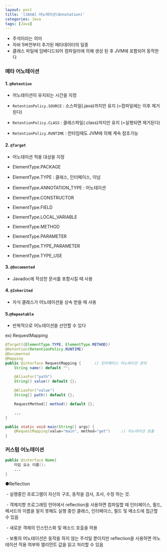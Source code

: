 ```yaml
---
layout: post
title: '[JAVA] 어노테이션(Annotation)'
categories: Java
tags: [Java]
---
```

- 주석이라는 의미
- 자바 5버전부터 추가된 메타데이터의 일종
- 클래스 파일에 임베디드되어 컴파일러에 의해 생성 된 후 JVM에 포함되어 동작한다


### 메타 어노테이션
#### 1. `@Retention`
- 어노테이션이 유지되는 시간을 지정
  
- `RetentionPolicy.SOURCE` : 소스파일(.java)까지만 유지 (=컴파일에는 이후 제거된다)
- `RetentionPolicy.CLASS` : 클래스파일(.class)까지만 유지 (=실행되면 제거된다)
- `RetentionPolicy.RUNTIME` : 런타임때도 JVM에 의해 계속 참조가능


#### 2. `@Target`
- 어노테이션 적용 대상을 지정

- ElementType.PACKAGE
- ElementType.TYPE : 클래스, 인터페이스, 이넘
- ElementType.ANNOTATION_TYPE : 어노테이션
- ElementType.CONSTRUCTOR
- ElementType.FIELD
- ElementType.LOCAL_VARIABLE
- ElementType.METHOD
- ElementType.PARAMETER
- ElementType.TYPE_PARAMETER
- ElementType.TYPE_USE 

#### 3. `@Documented`
- Javadoc에 작성한 문서를 포함시킬 때 사용

#### 4. `@Inherited`
- 자식 클래스가 어노테이션을 상속 받을 때 사용

#### 5.`@Repeatable`
- 반복적으로 어노테이션을 선언할 수 있다



ex) RequestMapping

```java
@Target({ElementType.TYPE, ElementType.METHOD})
@Retention(RetentionPolicy.RUNTIME)
@Documented
@Mapping
public @interface RequestMapping {		// 인터페이스 어노테이션 정의
    String name() default "";

    @AliasFor("path")
    String[] value() default {};

    @AliasFor("value")
    String[] path() default {};

    RequestMethod[] method() default {};

    ...
}

public static void main(String[] args) {
    @RequestMapping(value="main", method="get")		// 어노테이션 호출
}
```

### 커스텀 어노테이션

```java
public @interface Name{
    타입 요소 이름(); 
    ...
}
```



●Reflection

 - 실행중인 프로그램이 자신의 구조, 동작을 검사, 조사, 수정 하는 것.

 - 객체지향 프로그래밍 언어에서 reflection을 사용하면 컴파일할 때 인터페이스, 필드, 메서드의 이름을 알지 못해도 실행 중인 클래스, 인터페이스, 필드 및 메소드에 접근할 수 있음

 - 새로운 객체의 인스턴스화 및 메소드 호출을 허용

 - 보통의 어노테이션은 동작을 하지 않는 주석일 뿐이지만 reflection을 사용하면 어노테이션 적용 여부와 엘리먼트 값을 읽고 처리할 수 있음